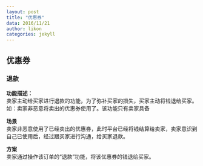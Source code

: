 ```yaml
---
layout: post
title: "优惠券"
data: 2016/11/21
author: likon
categories: jekyll
--- 
```


## 优惠券

### 退款

**功能描述：**  
卖家主动给买家进行退款的功能，为了弥补买家的损失，买家主动将钱退给买家。如：卖家非恶意将卖出的优惠券使用了。该功能只有卖家具备

**场景**  
卖家非恶意使用了已经卖出的优惠券，此时平台已经将钱结算给卖家，卖家意识到自己已使用后，经过跟买家进行沟通，给买家退款。

**方案**  
卖家通过操作该订单的“退款”功能，将该优惠券的钱退给买家。